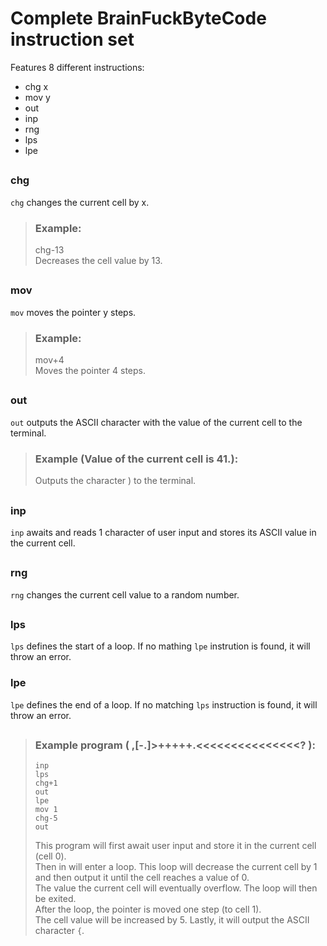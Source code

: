 # Complete BrainFuckByteCode instruction set
Features 8 different instructions:
- chg x
- mov y
- out
- inp
- rng
- lps
- lpe
##
### chg
`chg` changes the current cell by x.  
> ### Example:
> chg-13  
> Decreases the cell value by 13.
> ##
### mov
`mov` moves the pointer y steps.
> ### Example:
> mov+4  
> Moves the pointer 4 steps.
##
### out
`out` outputs the ASCII character with the value of the current cell to the terminal.
> ### Example (Value of the current cell is 41.):
> Outputs the character ) to the terminal.
##
### inp
`inp` awaits and reads 1 character of user input and stores its ASCII value in the current cell.
##
### rng
`rng` changes the current cell value to a random number.
##
### lps
`lps` defines the start of a loop. If no mathing `lpe` instrution is found, it will throw an error.
  
### lpe
`lpe` defines the end of a loop. If no matching `lps` instruction is found, it will throw an error.
##
> ### Example program ( **,[-.]>+++++.<<<<<<<<<<<<<<<?** ):
> ```
> inp
> lps
> chg+1
> out
> lpe
> mov 1
> chg-5
> out
> ```
> This program will first await user input and store it in the current cell (cell 0).  
> Then in will enter a loop.
> This loop will decrease the current cell by 1 and then output it until the cell reaches a value of 0.  
> The value the current cell will eventually overflow.
> The loop will then be exited.  
> After the loop, the pointer is moved one step (to cell 1).  
> The cell value will be increased by 5.
> Lastly, it will output the ASCII character `{`.

